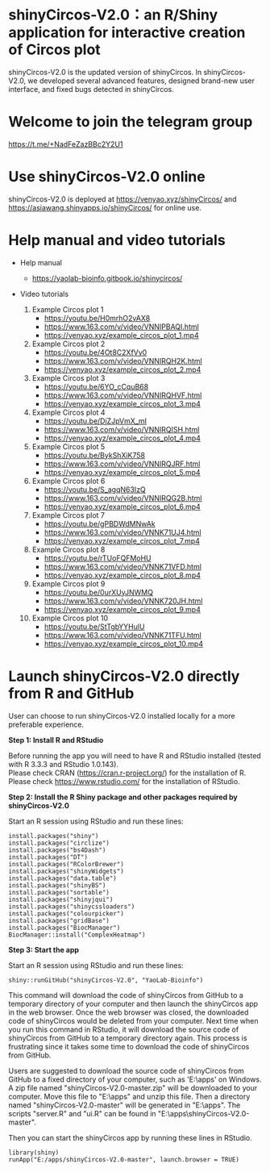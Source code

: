 #	shinyCircos-V2.0：an R/Shiny application for interactive creation of Circos plot
shinyCircos-V2.0 is the updated version of shinyCircos.
In shinyCircos-V2.0, we developed several advanced features, designed brand-new user interface, and fixed bugs detected in shinyCircos.

#	Welcome to join the telegram group

https://t.me/+NadFeZazBBc2Y2U1  

#	Use shinyCircos-V2.0 online

shinyCircos-V2.0 is deployed at <a href="https://venyao.xyz/shinyCircos/" target="_blank">https://venyao.xyz/shinyCircos/</a> and <a href="https://asiawang.shinyapps.io/shinyCircos/" target="_blank">https://asiawang.shinyapps.io/shinyCircos/</a> for online use.  

#	Help manual and video tutorials

- Help manual
	+ https://yaolab-bioinfo.gitbook.io/shinycircos/

- Video tutorials
	1. Example Circos plot 1
		+ https://youtu.be/H0mrhO2vAX8
		+ https://www.163.com/v/video/VNNIPBAQI.html
		+ https://venyao.xyz/example_circos_plot_1.mp4
	2. Example Circos plot 2
		+ https://youtu.be/4Ot8C2XfVy0
		+ https://www.163.com/v/video/VNNIRQH2K.html
		+ https://venyao.xyz/example_circos_plot_2.mp4
	3. Example Circos plot 3
		+ https://youtu.be/6YO_cCquB68
		+ https://www.163.com/v/video/VNNIRQHVF.html
		+ https://venyao.xyz/example_circos_plot_3.mp4
	4. Example Circos plot 4
		+ https://youtu.be/DiZJpVmX_mI
		+ https://www.163.com/v/video/VNNIRQISH.html
		+ https://venyao.xyz/example_circos_plot_4.mp4
	5. Example Circos plot 5
		+ https://youtu.be/BykShXiK758
		+ https://www.163.com/v/video/VNNIRQJRF.html
		+ https://venyao.xyz/example_circos_plot_5.mp4
	6. Example Circos plot 6
		+ https://youtu.be/S_agqN63IzQ
		+ https://www.163.com/v/video/VNNIRQG2B.html
		+ https://venyao.xyz/example_circos_plot_6.mp4
	7. Example Circos plot 7
		+ https://youtu.be/gPBDWdMNwAk
		+ https://www.163.com/v/video/VNNK71UJ4.html
		+ https://venyao.xyz/example_circos_plot_7.mp4
	8. Example Circos plot 8
		+ https://youtu.be/rTUoFQFMoHU
		+ https://www.163.com/v/video/VNNK71VFD.html
		+ https://venyao.xyz/example_circos_plot_8.mp4
	9. Example Circos plot 9
		+ https://youtu.be/0urXUyJNWMQ
		+ https://www.163.com/v/video/VNNK720JH.html
		+ https://venyao.xyz/example_circos_plot_9.mp4
	10. Example Circos plot 10
		+ https://youtu.be/StTgbYYHulU
		+ https://www.163.com/v/video/VNNK71TFU.html
		+ https://venyao.xyz/example_circos_plot_10.mp4

#	Launch shinyCircos-V2.0 directly from R and GitHub

User can choose to run shinyCircos-V2.0 installed locally for a more preferable experience.

**Step 1: Install R and RStudio**

Before running the app you will need to have R and RStudio installed (tested with R 3.3.3 and RStudio 1.0.143).  
Please check CRAN (<a href="https://cran.r-project.org/" target="_blank">https://cran.r-project.org/</a>) for the installation of R.  
Please check <a href="https://www.rstudio.com/" target="_blank">https://www.rstudio.com/</a> for the installation of RStudio.  

**Step 2: Install the R Shiny package and other packages required by shinyCircos-V2.0**

Start an R session using RStudio and run these lines:  
```
install.packages("shiny")
install.packages("circlize")
install.packages("bs4Dash")
install.packages("DT")
install.packages("RColorBrewer")
install.packages("shinyWidgets")
install.packages("data.table")
install.packages("shinyBS")
install.packages("sortable")
install.packages("shinyjqui")
install.packages("shinycssloaders")
install.packages("colourpicker")
install.packages("gridBase")
install.packages("BiocManager")
BiocManager::install("ComplexHeatmap")
```

**Step 3: Start the app**  

Start an R session using RStudio and run these lines:  
```
shiny::runGitHub("shinyCircos-V2.0", "YaoLab-Bioinfo")  
```
This command will download the code of shinyCircos from GitHub to a temporary directory of your computer and then launch the shinyCircos app in the web browser. Once the web browser was closed, the downloaded code of shinyCircos would be deleted from your computer. Next time when you run this command in RStudio, it will download the source code of shinyCircos from GitHub to a temporary directory again. This process is frustrating since it takes some time to download the code of shinyCircos from GitHub.  

Users are suggested to download the source code of shinyCircos from GitHub to a fixed directory of your computer, such as 'E:\apps' on Windows. A zip file named "shinyCircos-V2.0-master.zip" will be downloaded to your computer. Move this file to "E:\apps" and unzip this file. Then a directory named "shinyCircos-V2.0-master" will be generated in "E:\apps". The scripts "server.R" and "ui.R" can be found in "E:\apps\shinyCircos-V2.0-master".

Then you can start the shinyCircos app by running these lines in RStudio.  
```
library(shiny)
runApp("E:/apps/shinyCircos-V2.0-master", launch.browser = TRUE)
```

